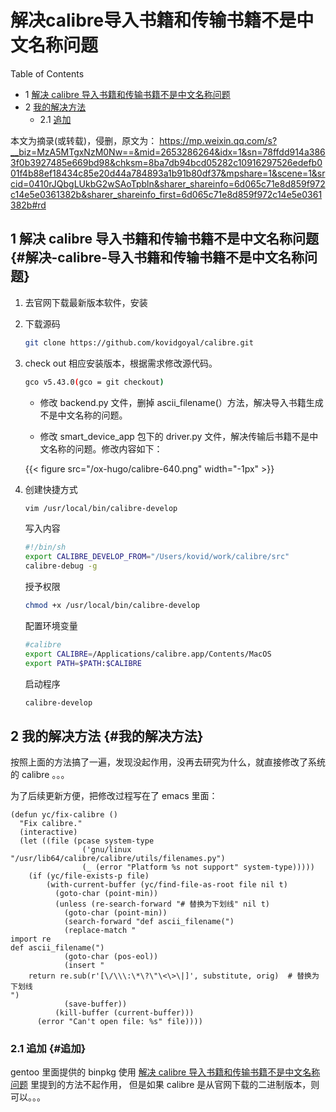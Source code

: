 # 解决calibre导入书籍和传输书籍不是中文名称问题


<div class="ox-hugo-toc toc has-section-numbers">

<div class="heading">Table of Contents</div>

- <span class="section-num">1</span> [解决 calibre 导入书籍和传输书籍不是中文名称问题](#解决-calibre-导入书籍和传输书籍不是中文名称问题)
- <span class="section-num">2</span> [我的解决方法](#我的解决方法)
    - <span class="section-num">2.1</span> [追加](#追加)

</div>
<!--endtoc-->


本文为摘录(或转载)，侵删，原文为： https://mp.weixin.qq.com/s?__biz=MzA5MTgxNzM0Nw==&mid=2653286264&idx=1&sn=78ffdd914a3863f0b3927485e669bd98&chksm=8ba7db94bcd05282c10916297526edefb001f4b88ef18434c85e20d44a784893a1b91b80df37&mpshare=1&scene=1&srcid=0410rJQbgLUkbG2wSAoTpbln&sharer_shareinfo=6d065c71e8d859f972c14e5e0361382b&sharer_shareinfo_first=6d065c71e8d859f972c14e5e0361382b#rd



## <span class="section-num">1</span> 解决 calibre 导入书籍和传输书籍不是中文名称问题 {#解决-calibre-导入书籍和传输书籍不是中文名称问题}

1.  去官网下载最新版本软件，安装

2.  下载源码
    ```sh
    git clone https://github.com/kovidgoyal/calibre.git
    ```

3.  check out 相应安装版本，根据需求修改源代码。
    ```sh
    gco v5.43.0(gco = git checkout)
    ```

    -   修改 backend.py 文件，删掉 ascii_filename(）方法，解决导入书籍生成不是中文名称的问题。

    -   修改 smart_device_app 包下的 driver.py 文件，解决传输后书籍不是中文名称的问题。修改内容如下：

    {{< figure src="/ox-hugo/calibre-640.png" width="-1px" >}}

4.  创建快捷方式
    ```sh
    vim /usr/local/bin/calibre-develop
    ```
    写入内容
    ```sh
    #!/bin/sh
    export CALIBRE_DEVELOP_FROM="/Users/kovid/work/calibre/src"
    calibre-debug -g
    ```
    授予权限
    ```sh
    chmod +x /usr/local/bin/calibre-develop
    ```
    配置环境变量
    ```sh
    #calibre
    export CALIBRE=/Applications/calibre.app/Contents/MacOS
    export PATH=$PATH:$CALIBRE
    ```
    启动程序
    ```sh
    calibre-develop
    ```


## <span class="section-num">2</span> 我的解决方法 {#我的解决方法}

按照上面的方法搞了一遍，发现没起作用，没再去研究为什么，就直接修改了系统的 calibre 。。。

为了后续更新方便，把修改过程写在了 emacs 里面：

```emacs-lisp
(defun yc/fix-calibre ()
  "Fix calibre."
  (interactive)
  (let ((file (pcase system-type
                ('gnu/linux "/usr/lib64/calibre/calibre/utils/filenames.py")
                (_ (error "Platform %s not support" system-type)))))
    (if (yc/file-exists-p file)
        (with-current-buffer (yc/find-file-as-root file nil t)
          (goto-char (point-min))
          (unless (re-search-forward "# 替换为下划线" nil t)
            (goto-char (point-min))
            (search-forward "def ascii_filename(")
            (replace-match "
import re
def ascii_filename(")
            (goto-char (pos-eol))
            (insert "
    return re.sub(r'[\/\\\:\*\?\"\<\>\|]', substitute, orig)  # 替换为下划线
")
            (save-buffer))
          (kill-buffer (current-buffer)))
      (error "Can't open file: %s" file))))
```


### <span class="section-num">2.1</span> 追加 {#追加}

gentoo 里面提供的 binpkg 使用 [解决 calibre 导入书籍和传输书籍不是中文名称问题](#解决-calibre-导入书籍和传输书籍不是中文名称问题) 里提到的方法不起作用，
但是如果 calibre 是从官网下载的二进制版本，则可以。。。


